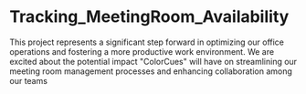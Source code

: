 # Tracking_MeetingRoom_Availability
This project represents a significant step forward in optimizing our office operations and fostering a more productive work environment. We are excited about the potential impact "ColorCues" will have on streamlining our meeting room management processes and enhancing collaboration among our teams
